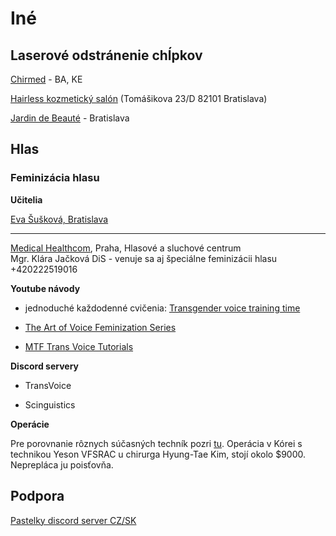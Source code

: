 # Iné

## Laserové odstránenie chĺpkov

[Chirmed](https://www.chirmedplus.sk/) - BA, KE

[Hairless kozmetický salón](https://www.hairless.sk/) (Tomášikova 23/D 82101 Bratislava) 

[Jardin de Beauté](https://www.jardindebeaute.sk/) - Bratislava

## Hlas

### Feminizácia hlasu

**Učitelia**

[Eva Šušková, Bratislava](https://queerslovakia.sk/text/pribeh/transrodovi-ludia-sa-za-hlas-zvyknu-ospravedlnovat-spevacka-ich-uci-najst-odvahu/)

* * *

[Medical Healthcom](https://www.hlasovecentrum.cz/), Praha, Hlasové a sluchové centrum  
Mgr. Klára Jačková DiS - venuje sa aj špeciálne feminizácii hlasu
+420222519016

**Youtube návody**

- jednoduché každodenné cvičenia: [Transgender voice training time](https://www.youtube.com/playlist?list=PLeeNHvyib3i-1u6QRW3IukFrVTJxJk733)

- [The Art of Voice Feminization Series](https://www.youtube.com/watch?v=BfCS01MkbIY&list=PLYJkVI7LLpknvBww07jnsxbz-_Lkynsry)

- [MTF Trans Voice Tutorials](https://youtube.com/playlist?list=PLkZ-3sMGEmDwlD5zNgEtWJwz8WDt6H8OZ&si=C_bF4fXPLnq9uYx8)

**Discord servery**

- TransVoice

- Scinguistics

**Operácie**

Pre porovnanie rôznych súčasných techník pozri [tu](https://slecna.tode.cz/gender/Yeson_VFSRAC_4.jpg). Operácia v Kórei s technikou Yeson VFSRAC u chirurga Hyung-Tae Kim, stojí okolo $9000. Neprepláca ju poisťovňa. 

## Podpora

[Pastelky discord server CZ/SK](https://disboard.org/server/977619549220388944)